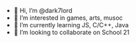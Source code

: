 - 👋 Hi, I’m @dark7lord
- 👀 I’m interested in games, arts, musoc
- 🌱 I’m currently learning JS, C/C++, Java
- 💞️ I’m looking to collaborate on School 21

<!---
dark7lord/dark7lord is a ✨ special ✨ repository because its `README.md` (this file) appears on your GitHub profile.
You can click the Preview link to take a look at your changes.
--->
